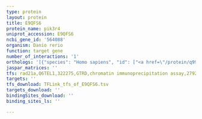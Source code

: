 ```yaml
---
type: protein
layout: protein
title: E9QFS6
protein_name: pik3r4
uniprot_accession: E9QFS6
ncbi_gene_id: '564088'
organism: Danio rerio
function: target gene
number_of_interactions: '1'
orthologs: '[{"species": "Homo sapiens", "id": ["<a href=\"/protein/q99570\">Q99570</a>"]}, {"species": "Mus musculus", "id": ["<a href=\"/protein/q8vd65\">Q8VD65</a>"]}, {"species": "Rattus norvegicus", "id": ["<a href=\"/protein/p0c0r5\">P0C0R5</a>"]}, {"species": "Drosophila melanogaster", "id": ["<a href=\"/protein/q9vhh2\">Q9VHH2</a>"]}, {"species": "Caenorhabditis elegans", "id": ["<a href=\"/protein/q23669\">Q23669</a>"]}, {"species": "Saccharomyces cerevisiae", "id": ["<a href=\"/protein/p22219\">P22219</a>"]}]'
jaspar_matrices: ''
tfs: rad21a,Q6TEL1,322275,GTRD,chromatin immunoprecipitation assay,27924024%5Buid%5D,No
targets: ''
tfs_download: TFLink_tfs_of_E9QFS6.tsv
targets_download: ''
bindingSites_download: ''
binding_sites_ls: ''

---
```

